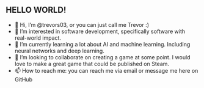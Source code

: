 ## HELLO WORLD!
- 👋 Hi, I’m @trevors03, or you can just call me Trevor :)
- 👀 I’m interested in software development, specifically software with real-world impact.
- 🌱 I’m currently learning a lot about AI and machine learning. Including neural networks and deep learning. 
- 💞️ I’m looking to collaborate on creating a game at some point. I would love to make a great game that could be published on Steam.
- 📫 How to reach me: you can reach me via email or message me here on GitHub
